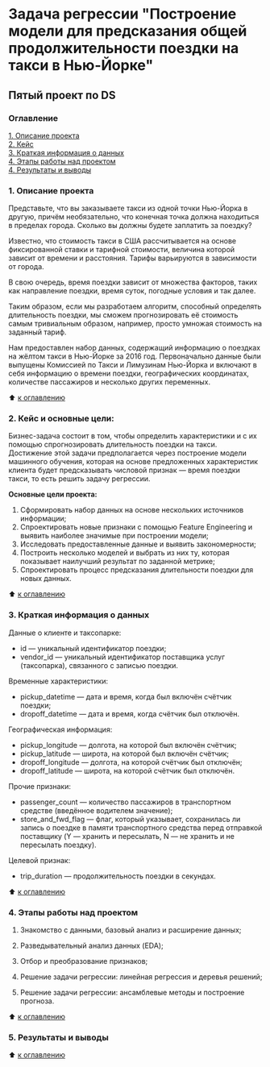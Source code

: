 # Задача регрессии "Построение модели для предсказания общей продолжительности поездки на такси в Нью-Йорке"
## Пятый проект по DS

### Оглавление
[1. Описание проекта](./README.md#1-Описание-проекта)  
[2. Кейс](./README.md#2-Кейс)  
[3. Краткая информация о данных](./README.md#3-Краткая-информация-о-данных)  
[4. Этапы работы над проектом](./README.md#4-Этапы-работы-над-проектом)  
[4. Результаты и выводы](./README.md#5-Результаты-и-выводы)    

### 1. Описание проекта

Представьте, что вы заказываете такси из одной точки Нью-Йорка в другую, причём необязательно, что конечная точка должна находиться в пределах города. Сколько вы должны будете заплатить за поездку?

Известно, что стоимость такси в США рассчитывается на основе фиксированной ставки и тарифной стоимости, величина которой зависит от времени и расстояния. Тарифы варьируются в зависимости от города.

В свою очередь, время поездки зависит от множества факторов, таких как направление поездки, время суток, погодные условия и так далее.

Таким образом, если мы разработаем алгоритм, способный определять длительность поездки, мы сможем прогнозировать её стоимость самым тривиальным образом, например, просто умножая стоимость на заданный тариф.


Нам предоставлен набор данных, содержащий информацию о поездках на жёлтом такси в Нью-Йорке за 2016 год. Первоначально данные были выпущены Комиссией по Такси и Лимузинам Нью-Йорка и включают в себя информацию о времени поездки, географических координатах, количестве пассажиров и несколько других переменных.


:arrow_up: [к оглавлению](./README.md#Оглавление)


### 2. Кейс и основные цели:

Бизнес-задача состоит в том, чтобы определить характеристики и с их помощью спрогнозировать длительность поездки на такси. Достижение этой задачи предполагается через построение модели машинного обучения, которая на основе предложенных характеристик клиента будет предсказывать числовой признак — время поездки такси, то есть решить задачу регрессии.

**Основные цели проекта:**
1. Сформировать набор данных на основе нескольких источников информации;
2. Спроектировать новые признаки с помощью Feature Engineering и выявить наиболее значимые при построении модели;
3. Исследовать предоставленные данные и выявить закономерности;
4. Построить несколько моделей и выбрать из них ту, которая показывает наилучший результат по заданной метрике;
5. Спроектировать процесс предсказания длительности поездки для новых данных.



:arrow_up: [к оглавлению](./README.md#Оглавление)

### 3. Краткая информация о данных

Данные о клиенте и таксопарке:
* id — уникальный идентификатор поездки;
* vendor_id — уникальный идентификатор поставщика услуг (таксопарка), связанного с записью поездки.

Временные характеристики:
* pickup_datetime — дата и время, когда был включён счётчик поездки;
* dropoff_datetime — дата и время, когда счётчик был отключён.

Географическая информация:
* pickup_longitude — долгота, на которой был включён счётчик;
* pickup_latitude — широта, на которой был включён счётчик;
* dropoff_longitude — долгота, на которой счётчик был отключён;
* dropoff_latitude — широта, на которой счётчик был отключён.

Прочие признаки:
* passenger_count — количество пассажиров в транспортном средстве (введённое водителем значение);
* store_and_fwd_flag — флаг, который указывает, сохранилась ли запись о поездке в памяти транспортного средства перед отправкой поставщику (Y — хранить и пересылать, N — не хранить и не пересылать поездку).

Целевой признак:
* trip_duration — продолжительность поездки в секундах.

  
:arrow_up: [к оглавлению](./README.md#Оглавление)


### 4. Этапы работы над проектом

1) Знакомство с данными, базовый анализ и расширение данных;

2) Разведывательный анализ данных (EDA);

3) Отбор и преобразование признаков;

4) Решение задачи регрессии: линейная регрессия и деревья решений;

5) Решение задачи регрессии: ансамблевые методы и построение прогноза.



:arrow_up: [к оглавлению](./README.md#Оглавление)


### 5. Результаты и выводы




:arrow_up: [к оглавлению](./README.md#Оглавление)
